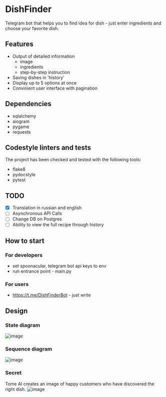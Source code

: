 # DishFinder

Telegram bot that helps you to find idea for dish - just enter ingredients and choose your favorite dish.
## Features

- Output of detailed information
	- image
	- ingredients
	- step-by-step instruction
- Saving dishes in 'history'
- Display up to 5 options at once
- Convinient user interface with pagination 
## Dependencies

- sqlalchemy 
- aiogram
- pygame
- requests
## Codestyle linters and tests 

The project has been checked and tested with the following tools:
- flake8
- pydocstyle
- pytest

## TODO

- [X] Translation in russian and english
- [ ] Asynchronous API Calls
- [ ] Change DB on Postgres
- [ ] Ability to view the full recipe through history

## How to start

### For developers
- set spoonacular, telegram bot api keys to env
- run entrance point - main.py
### For users
- https://t.me/DishFinderBot - just write
## Design

### State diagram 
![image](https://user-images.githubusercontent.com/114457052/234188089-2513addb-dfef-42d9-9e76-05d82365b096.png)
### Sequence diagram 
![image](https://user-images.githubusercontent.com/114457052/234188130-1be8a3c9-6520-47f7-941c-8012c794d22e.png)

### Secret
Tome AI creates an image of happy customers who have discovered the right dish.
![image](https://user-images.githubusercontent.com/114457052/234189745-d808c5be-43c3-4af1-a2ab-e9fb015bdd34.png)



